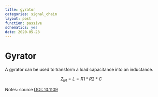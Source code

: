 ```yaml
---
title: gyrator
categories: signal_chain
layout: post
function: passive
schematics: yes
date: 2020-05-23
---
```


# Gyrator

A gyrator can be used to transform a load capacitance into an inductance. 

$$ Z_{IN} = L = R1*R2*C $$

Notes:
source [DOI: 10.1109](https://doi.org/10.1109/JSSC.1969.1049979)